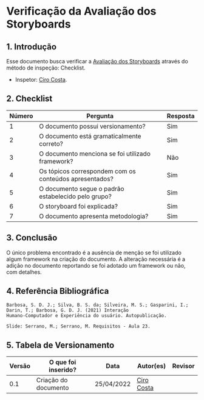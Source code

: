# Verificação da Avaliação dos Storyboards

## 1. Introdução

Esse documento busca verificar a [Avaliação dos Storyboards](/design-avaliacao-desenvolvimento/nivel-1/analise-avaliacao-storyboard.md) através do método de inspeção: Checklist. 
- Inspetor: [Ciro Costa](https://github.com/ciro-c).

## 2. Checklist

Número | Pergunta | Resposta
---    |   ---    |    ---
1| O documento possui versionamento?| Sim
2| O documento está gramaticalmente correto?| Sim
3| O documento menciona se foi utilizado framework?| Não
4| Os tópicos correspondem com os conteúdos apresentados?| Sim
5| O documento segue o padrão estabelecido pelo grupo?| Sim
6| O storyboard foi explicada?| Sim
7| O documento apresenta metodologia?| Sim

## 3. Conclusão

O único problema encontrado é a ausência de menção se foi utilizado algum framework na criação do documento. A alteração necessária é a adição no documento reportando se foi adotado um framework ou não, com detalhes.

## 4. Referência Bibliográfica
    Barbosa, S. D. J.; Silva, B. S. da; Silveira, M. S.; Gasparini, I.; Darin, T.; Barbosa, G. D. J. (2021) Interação
    Humano-Computador e Experiência do usuário. Autopublicação.

    Slide: Serrano, M.; Serrano, M. Requisitos - Aula 23.

## 5. Tabela de Versionamento
Versão |  O que foi inserido? | Data | Autor(es)| Revisor |
---- |----- | ---- | ---- | ---- |
0.1| Criação do documento | 25/04/2022| [Ciro Costa](https://github.com/ciro-c) | |